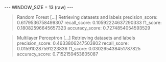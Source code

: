 
 --- WINDOW_SIZE = 13 (raw) --- 


> Random Forest
[...] Retrieving datasets and labels
precision_score: 0.6179536758499307
recall_score: 0.10592224637290333
f1_score: 0.18082596645657323
accuracy_score: 0.7274854054593529


> Multilayer Perceptron
[...] Retrieving datasets and labels
precision_score: 0.4633806247503802
recall_score: 0.015910287591223836
f1_score: 0.030265438451787825
accuracy_score: 0.7152159453605087
